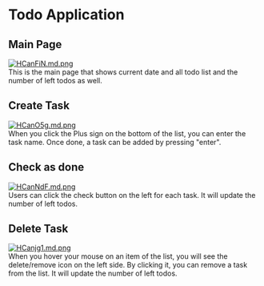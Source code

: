 # **Todo Application**
## Main Page
[![HCanFiN.md.png](https://iili.io/HCanFiN.md.png)](https://freeimage.host/i/HCanFiN)<br />
This is the main page that shows current date and all todo list and the number of left todos as well.

## Create Task
[![HCanO5g.md.png](https://iili.io/HCanO5g.md.png)](https://freeimage.host/i/HCanO5g)<br />
When you click the Plus sign on the bottom of the list, you can enter the task name. Once done, a task can be added by pressing "enter".

## Check as done
[![HCanNdF.md.png](https://iili.io/HCanNdF.md.png)](https://freeimage.host/i/HCanNdF)<br />
Users can click the check button on the left for each task. It will update the number of left todos.

## Delete Task
[![HCanjg1.md.png](https://iili.io/HCanjg1.md.png)](https://freeimage.host/i/HCanjg1)<br />
When you hover your mouse on an item of the list, you will see the delete/remove icon on the left side. By clicking it, you can remove a task from the list. It will update the number of left todos.
